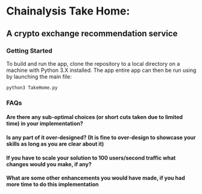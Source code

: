 # Chainalysis Take Home:
## A crypto exchange recommendation service

### Getting Started

To build and run the app, clone the repository to a local directory on a machine with Python 3.X installed. The app entire app can then be run using by launching the main file:

```
python3 TakeHome.py
```

### FAQs

#### Are there any sub-optimal choices (or short cuts taken due to limited time) in your implementation?
#### Is any part of it over-designed? (It is fine to over-design to showcase your skills as long as you are clear about it)
#### If you have to scale your solution to 100 users/second traffic what changes would you make, if any?
#### What are some other enhancements you would have made, if you had more time to do this implementation